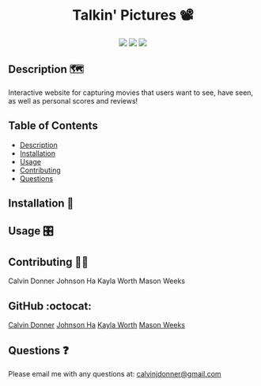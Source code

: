 <h1 align='center'> Talkin' Pictures 📽️</h1>
  
<p align='center'>
  <img src='https://img.shields.io/github/languages/top/kworth999/talking-pictures' />
  <img src='https://img.shields.io/github/repo-size/kworth999/talking-pictures' />
  <img src='https://img.shields.io/github/last-commit/kworth999/talking-pictures' />
</p>

<p align='center'>
    <!-- <img src='https://img.shields.io/badge/-express.js-red' />
    <img src='https://img.shields.io/badge/-mysql-green' />
    <img src='https://img.shields.io/badge/-sequelize-blue' />
    <img src='https://img.shields.io/badge/-dotenv-yellow' /> -->
</p>
     
  ## Description 🗺️
   Interactive website for capturing movies that users want to see, have seen, as well as personal scores and reviews!  

  ## Table of Contents
  - [Description](#description)
  - [Installation](#installation)
  - [Usage](#usage)
  - [Contributing](#contributing)
  - [Questions](#questions)

  ## Installation 💾
   
  <!-- `npm init`

  `npm mysql2`

  `npm i sequelize`

  `npm install dotenv` -->

  ## Usage 🎛️


  ## Contributing 👨‍💻
  Calvin Donner
  Johnson Ha
  Kayla Worth
  Mason Weeks

  ## GitHub :octocat:
  [Calvin Donner](https://github.com/calvinjdonner)
  [Johnson Ha](https://github.com/Johnsonha801)
  [Kayla Worth](https://github.com/kworth999)
  [Mason Weeks](https://github.com/Mason41)

  ## Questions ❓
  Please email me with any questions at: calvinjdonner@gmail.com<br />
 
